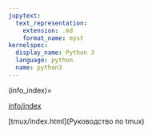 ```yaml
---
jupytext:
  text_representation:
    extension: .md
    format_name: myst
kernelspec:
  display_name: Python 3
  language: python
  name: python3
---
```


(info_index)=

[info/index](Информмция)

[tmux/index.html](Руководство по tmux)
